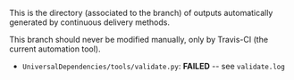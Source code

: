 This is the directory (associated to the branch) of outputs automatically generated by continuous delivery methods.

This branch should never be modified manually, only by Travis-CI (the current automation tool).


  * `UniversalDependencies/tools/validate.py`: **FAILED** -- see `validate.log`
